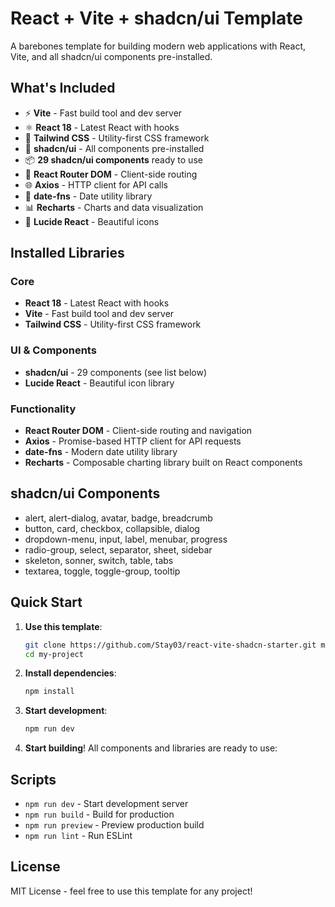 # React + Vite + shadcn/ui Template

A barebones template for building modern web applications with React, Vite, and all shadcn/ui components pre-installed.

## What's Included

- ⚡ **Vite** - Fast build tool and dev server
- ⚛️ **React 18** - Latest React with hooks
- 🎨 **Tailwind CSS** - Utility-first CSS framework
- 🧩 **shadcn/ui** - All components pre-installed
- 📦 **29 shadcn/ui components** ready to use
- 🔗 **React Router DOM** - Client-side routing
- 🌐 **Axios** - HTTP client for API calls
- 📅 **date-fns** - Date utility library
- 📊 **Recharts** - Charts and data visualization
- 🎯 **Lucide React** - Beautiful icons

## Installed Libraries

### Core
- **React 18** - Latest React with hooks
- **Vite** - Fast build tool and dev server
- **Tailwind CSS** - Utility-first CSS framework

### UI & Components
- **shadcn/ui** - 29 components (see list below)
- **Lucide React** - Beautiful icon library

### Functionality
- **React Router DOM** - Client-side routing and navigation
- **Axios** - Promise-based HTTP client for API requests
- **date-fns** - Modern date utility library
- **Recharts** - Composable charting library built on React components

## shadcn/ui Components

- alert, alert-dialog, avatar, badge, breadcrumb
- button, card, checkbox, collapsible, dialog
- dropdown-menu, input, label, menubar, progress
- radio-group, select, separator, sheet, sidebar
- skeleton, sonner, switch, table, tabs
- textarea, toggle, toggle-group, tooltip

## Quick Start

1. **Use this template**:
   ```bash
   git clone https://github.com/Stay03/react-vite-shadcn-starter.git my-project
   cd my-project
   ```

2. **Install dependencies**:
   ```bash
   npm install
   ```

3. **Start development**:
   ```bash
   npm run dev
   ```

4. **Start building**! All components and libraries are ready to use:


## Scripts

- `npm run dev` - Start development server
- `npm run build` - Build for production
- `npm run preview` - Preview production build
- `npm run lint` - Run ESLint



## License

MIT License - feel free to use this template for any project!